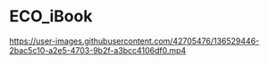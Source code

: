 # ECO_iBook




https://user-images.githubusercontent.com/42705476/136529446-2bac5c10-a2e5-4703-9b2f-a3bcc4106df0.mp4

